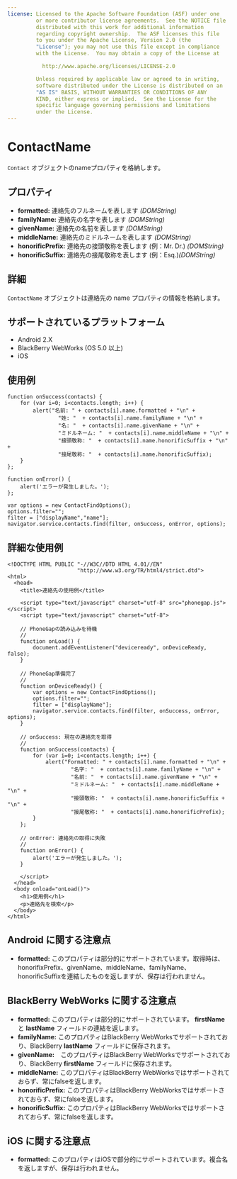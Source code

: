 ```yaml
---
license: Licensed to the Apache Software Foundation (ASF) under one
         or more contributor license agreements.  See the NOTICE file
         distributed with this work for additional information
         regarding copyright ownership.  The ASF licenses this file
         to you under the Apache License, Version 2.0 (the
         "License"); you may not use this file except in compliance
         with the License.  You may obtain a copy of the License at

           http://www.apache.org/licenses/LICENSE-2.0

         Unless required by applicable law or agreed to in writing,
         software distributed under the License is distributed on an
         "AS IS" BASIS, WITHOUT WARRANTIES OR CONDITIONS OF ANY
         KIND, either express or implied.  See the License for the
         specific language governing permissions and limitations
         under the License.
---
```


ContactName
===========

`Contact` オブジェクトのnameプロパティを格納します。

プロパティ
----------

- __formatted:__ 連絡先のフルネームを表します _(DOMString)_
- __familyName:__ 連絡先の名字を表します _(DOMString)_
- __givenName:__ 連絡先の名前を表します _(DOMString)_
- __middleName:__ 連絡先のミドルネームを表します _(DOMString)_
- __honorificPrefix:__ 連絡先の接頭敬称を表します (例：Mr. Dr.) _(DOMString)_
- __honorificSuffix:__ 連絡先の接尾敬称を表します (例：Esq.)_(DOMString)_

詳細
-------

`ContactName` オブジェクトは連絡先の name プロパティの情報を格納します。

サポートされているプラットフォーム
-------------------

- Android 2.X
- BlackBerry WebWorks (OS 5.0 以上)
- iOS

使用例
-------------

    function onSuccess(contacts) {
		for (var i=0; i<contacts.length; i++) {
			alert("名前: " + contacts[i].name.formatted + "\n" + 
					"姓: "  + contacts[i].name.familyName + "\n" + 
					"名: "  + contacts[i].name.givenName + "\n" + 
					"ミドルネーム: "  + contacts[i].name.middleName + "\n" + 
					"接頭敬称: "  + contacts[i].name.honorificSuffix + "\n" + 
					"接尾敬称: "  + contacts[i].name.honorificSuffix);
		}
    };

    function onError() {
        alert('エラーが発生しました。');
    };

    var options = new ContactFindOptions();
	options.filter="";
	filter = ["displayName","name"];
    navigator.service.contacts.find(filter, onSuccess, onError, options);

詳細な使用例
------------

    <!DOCTYPE HTML PUBLIC "-//W3C//DTD HTML 4.01//EN"
                          "http://www.w3.org/TR/html4/strict.dtd">
    <html>
      <head>
        <title>連絡先の使用例</title>

        <script type="text/javascript" charset="utf-8" src="phonegap.js"></script>
        <script type="text/javascript" charset="utf-8">

        // PhoneGapの読み込みを待機
        //
        function onLoad() {
            document.addEventListener("deviceready", onDeviceReady, false);
        }

        // PhoneGap準備完了
        //
        function onDeviceReady() {
			var options = new ContactFindOptions();
			options.filter="";
			filter = ["displayName"];
			navigator.service.contacts.find(filter, onSuccess, onError, options);
        }
    
        // onSuccess: 現在の連絡先を取得
        //
		function onSuccess(contacts) {
			for (var i=0; i<contacts.length; i++) {
				alert("Formatted: " + contacts[i].name.formatted + "\n" + 
						"名字: "  + contacts[i].name.familyName + "\n" + 
						"名前: "  + contacts[i].name.givenName + "\n" + 
						"ミドルネーム: "  + contacts[i].name.middleName + "\n" + 
						"接頭敬称: "  + contacts[i].name.honorificSuffix + "\n" + 
						"接尾敬称: "  + contacts[i].name.honorificPrefix);
			}
		};
    
        // onError: 連絡先の取得に失敗
        //
        function onError() {
            alert('エラーが発生しました。');
        }

        </script>
      </head>
      <body onload="onLoad()">
        <h1>使用例</h1>
        <p>連絡先を検索</p>
      </body>
    </html>

Android に関する注意点
------------
- __formatted:__ このプロパティは部分的にサポートされています。取得時は、honorifixPrefix、givenName、middleName、familyName、honorificSuffixを連結したものを返しますが、保存は行われません。

BlackBerry WebWorks に関する注意点
---------------------------------------------

- __formatted:__ このプロパティは部分的にサポートされています。 __firstName__ と __lastName__ フィールドの連結を返します。
- __familyName:__ このプロパティはBlackBerry WebWorksでサポートされており、BlackBerry __lastName__ フィールドに保存されます。
- __givenName:__　このプロパティはBlackBerry WebWorksでサポートされており、BlackBerry __firstName__ フィールドに保存されます。
- __middleName:__ このプロパティはBlackBerry WebWorksではサポートされておらず、常にfalseを返します。
- __honorificPrefix:__ このプロパティはBlackBerry WebWorksではサポートされておらず、常にfalseを返します。
- __honorificSuffix:__ このプロパティはBlackBerry WebWorksではサポートされておらず、常にfalseを返します。

iOS に関する注意点
------------
- __formatted:__ このプロパティはiOSで部分的にサポートされています。複合名を返しますが、保存は行われません。